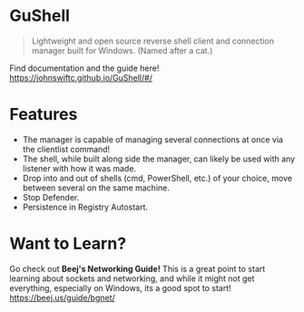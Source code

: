 # GuShell
> Lightweight and open source reverse shell client and connection manager built for Windows. (Named after a cat.)

Find documentation and the guide here! https://johnswiftc.github.io/GuShell/#/
# Features
- The manager is capable of managing several connections at once via the clientlist command!
- The shell, while built along side the manager, can likely be used with any listener with how it was made.
- Drop into and out of shells (cmd, PowerShell, etc.) of your choice, move between several on the same machine.
- Stop Defender.
- Persistence in Registry Autostart.
# Want to Learn?
Go check out **Beej's Networking Guide!** This is a great point to start learning about sockets and networking,
and while it might not get everything, especially on Windows, its a good spot to start!
https://beej.us/guide/bgnet/
